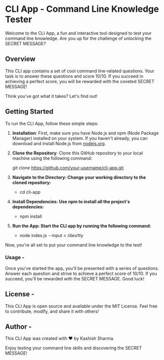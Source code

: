 # CLI App - Command Line Knowledge Tester


Welcome to the CLI App, a fun and interactive tool designed to test your command line knowledge. Are you up for the challenge of unlocking the SECRET MESSAGE?

## Overview

This CLI app contains a set of cool command line-related questions. Your task is to answer these questions and score 10/10. If you succeed in achieving a perfect score, you will be rewarded with the coveted SECRET MESSAGE!

Think you've got what it takes? Let's find out!

## Getting Started

To run the CLI App, follow these simple steps:

1. **Installation**: First, make sure you have Node.js and npm (Node Package Manager) installed on your system. If you haven't already, you can download and install Node.js from [nodejs.org](https://nodejs.org/).

2. **Clone the Repository**: Clone this GitHub repository to your local machine using the following command:

   git clone https://github.com/your-username/cli-app.git

3. **Navigate to the Directory: Change your working directory to the cloned repository:**

	* cd cli-app

4. **Install Dependencies: Use npm to install all the project's dependencies:**
   
	* npm install

6. **Run the App: Start the CLI app by running the following command:**
   
	* node index.js --input < /dev/tty

Now, you're all set to put your command line knowledge to the test!

### Usage -

Once you've started the app, you'll be presented with a series of questions. Answer each question and strive to achieve a perfect score of 10/10. If you succeed, you'll be rewarded with the SECRET MESSAGE. Good luck!

## License - 

This CLI App is open source and available under the MIT License. Feel free to contribute, modify, and share it with others!

## Author - 

This CLI App was created with ❤️ by Kashish Sharma.

Enjoy testing your command line skills and discovering the SECRET MESSAGE!

